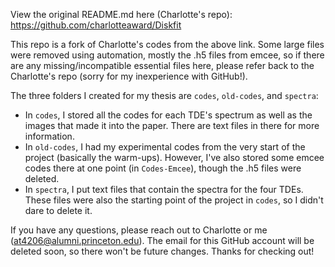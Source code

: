 View the original README.md here (Charlotte's repo): https://github.com/charlotteaward/Diskfit

This repo is a fork of Charlotte's codes from the above link. Some large files were removed using automation, mostly the .h5 files from emcee, so if there are any missing/incompatible essential files here, please refer back to the Charlotte's repo (sorry for my inexperience with GitHub!).

The three folders I created for my thesis are `codes`, `old-codes`, and `spectra`:
* In `codes`, I stored all the codes for each TDE's spectrum as well as the images that made it into the paper. There are text files in there for more information.
* In `old-codes`, I had my experimental codes from the very start of the project (basically the warm-ups). However, I've also stored some emcee codes there at one point (in `Codes-Emcee`), though the .h5 files were deleted.
* In `spectra`, I put text files that contain the spectra for the four TDEs. These files were also the starting point of the project in `codes`, so I didn't dare to delete it.

If you have any questions, please reach out to Charlotte or me (at4206@alumni.princeton.edu). The email for this GitHub account will be deleted soon, so there won't be future changes. Thanks for checking out!
